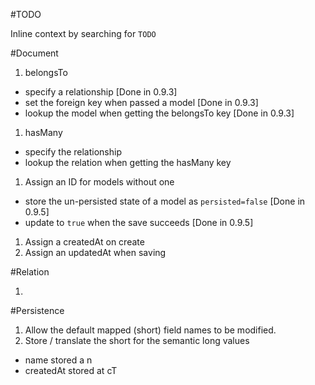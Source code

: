 #TODO

Inline context by searching for `TODO`

#Document

1. belongsTo
 - specify a relationship [Done in 0.9.3]
 - set the foreign key when passed a model [Done in 0.9.3]
 - lookup the model when getting the belongsTo key [Done in 0.9.3]

1. hasMany
 - specify the relationship
 - lookup the relation when getting the hasMany key

1. Assign an ID for models without one
 - store the un-persisted state of a model as `persisted=false` [Done in 0.9.5]
 - update to `true` when the save succeeds [Done in 0.9.5]

1. Assign a createdAt on create
1. Assign an updatedAt when saving

#Relation

1.

#Persistence

1. Allow the default mapped (short) field names to be modified.
1. Store / translate the short for the semantic long values
 - name stored a n
 - createdAt stored at cT

